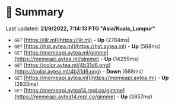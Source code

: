 # 📖 Summary
Last updated: **21/9/2022, 7:14:13 PTG "Asia/Kuala_Lumpur"**

- `GET` [https://lilr.ml](https://lilr.ml) - **Up** (2784ms)
- `GET` [https://hst.aytea.ml](https://hst.aytea.ml) - **Up** (568ms)
- `GET` [https://memeapi.aytea.ml/gimme](https://memeapi.aytea.ml/gimme) - **Up** (14259ms)
- `GET` [https://color.aytea.ml/4b31d6.png](https://color.aytea.ml/4b31d6.png) - **Down** (668ms)
- `GET` [https://memeapi.aytea.ml](https://memeapi.aytea.ml) - **Up** (2833ms)
- `GET` [https://memeapi.aytea14.repl.co/gimme](https://memeapi.aytea14.repl.co/gimme) - **Up** (3857ms)
